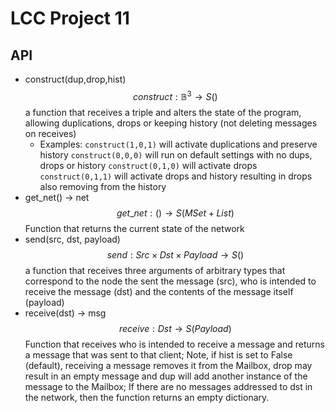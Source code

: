 # LCC Project 11

## API

 - construct(dup,drop,hist)
    $$construct: \mathbb{B}^3 \rightarrow S()$$
    a function that receives a triple and alters the state of the program,
    allowing duplications, drops or keeping history (not deleting messages on receives)
    - Examples:
        `construct(1,0,1)` will activate duplications and preserve history
        `construct(0,0,0)` will run on default settings with no dups, drops or history
        `construct(0,1,0)` will activate drops
        `construct(0,1,1)` will activate drops and history resulting in drops also removing
        from the history
 - get\_net() -> net
    $$get\_{net}: () \rightarrow S(MSet + List)$$
    Function that returns the current state of the network
 - send(src, dst, payload)
    $$send: Src \times Dst \times Payload \rightarrow S()$$
    a function that receives three arguments of arbitrary types that correspond to the
    node the sent the message (src), who is intended to receive the message (dst)
    and the contents of the message itself (payload)
 - receive(dst) -> msg
    $$receive: Dst \rightarrow S(Payload)$$
    Function that receives who is intended to receive a message and returns a message
    that was sent to that client; Note, if hist is set to False (default), receiving a message
    removes it from the Mailbox, drop may result in an empty message and dup will add another
    instance of the message to the Mailbox;
    If there are no messages addressed to dst in the network, then the function returns an empty
    dictionary.


